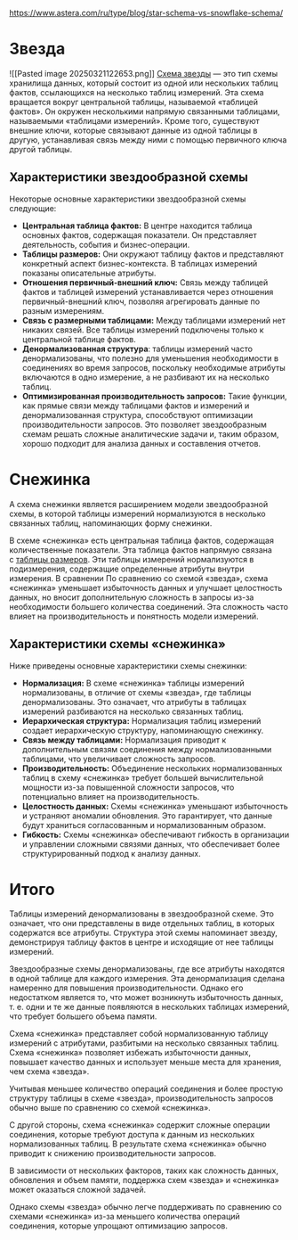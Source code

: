 https://www.astera.com/ru/type/blog/star-schema-vs-snowflake-schema/
# Звезда
![[Pasted image 20250321122653.png]]
[Схема звезды](https://www.astera.com/ru/knowledge-center/star-schema/) — это тип схемы хранилища данных, который состоит из одной или нескольких таблиц фактов, ссылающихся на несколько таблиц измерений. Эта схема вращается вокруг центральной таблицы, называемой «таблицей фактов». Он окружен несколькими напрямую связанными таблицами, называемыми «таблицами измерений». Кроме того, существуют внешние ключи, которые связывают данные из одной таблицы в другую, устанавливая связь между ними с помощью первичного ключа другой таблицы.

## Характеристики звездообразной схемы 

Некоторые основные характеристики звездообразной схемы следующие: 

- **Центральная таблица фактов:** В центре находится таблица основных фактов, содержащая показатели. Он представляет деятельность, события и бизнес-операции. 
- **Таблицы размеров:** Они окружают таблицу фактов и представляют конкретный аспект бизнес-контекста. В таблицах измерений показаны описательные атрибуты.  
- **Отношения первичный-внешний ключ:** Связь между таблицей фактов и таблицей измерений устанавливается через отношения первичный-внешний ключ, позволяя агрегировать данные по разным измерениям.  
- **Связь с размерными таблицами:** Между таблицами измерений нет никаких связей. Все таблицы измерений подключены только к центральной таблице фактов.  
- **Денормализованная структура**: таблицы измерений часто денормализованы, что полезно для уменьшения необходимости в соединениях во время запросов, поскольку необходимые атрибуты включаются в одно измерение, а не разбивают их на несколько таблиц. 
- **Оптимизированная производительность запросов:** Такие функции, как прямые связи между таблицами фактов и измерений и денормализованная структура, способствуют оптимизации производительности запросов. Это позволяет звездообразным схемам решать сложные аналитические задачи и, таким образом, хорошо подходит для анализа данных и составления отчетов.
# Снежинка
A схема снежинки является расширением модели звездообразной схемы, в которой таблицы измерений нормализуются в несколько связанных таблиц, напоминающих форму снежинки.  

В схеме «снежинка» есть центральная таблица фактов, содержащая количественные показатели. Эта таблица фактов напрямую связана с [таблицы размеров](https://docs.astera.com/projects/dwbuilder/en/latest/dimensional-modeling/introduction-to-dimensional-modeling.html). Эти таблицы измерений нормализуются в подизмерения, содержащие определенные атрибуты внутри измерения. В сравнении По сравнению со схемой «звезда», схема «снежинка» уменьшает избыточность данных и улучшает целостность данных, но вносит дополнительную сложность в запросы из-за необходимости большего количества соединений. Эта сложность часто влияет на производительность и понятность модели измерений.  

## Характеристики схемы «снежинка» 

Ниже приведены основные характеристики схемы снежинки: 

- **Нормализация:** В схеме «снежинка» таблицы измерений нормализованы, в отличие от схемы «звезда», где таблицы денормализованы. Это означает, что атрибуты в таблицах измерений разбиваются на несколько связанных таблиц.  
- **Иерархическая структура:** Нормализация таблиц измерений создает иерархическую структуру, напоминающую снежинку.  
- **Связь между таблицами:** Нормализация приводит к дополнительным связям соединения между нормализованными таблицами, что увеличивает сложность запросов.  
- **Производительность:** Объединение нескольких нормализованных таблиц в схему «снежинка» требует большей вычислительной мощности из-за повышенной сложности запросов, что потенциально влияет на производительность.  
- **Целостность данных:** Схемы «снежинка» уменьшают избыточность и устраняют аномалии обновления. Это гарантирует, что данные будут храниться согласованным и нормализованным образом. 
- **Гибкость:** Схемы «снежинка» обеспечивают гибкость в организации и управлении сложными связями данных, что обеспечивает более структурированный подход к анализу данных.

# Итого
Таблицы измерений денормализованы в звездообразной схеме. Это означает, что они представлены в виде отдельных таблиц, в которых содержатся все атрибуты. Структура этой схемы напоминает звезду, демонстрируя таблицу фактов в центре и исходящие от нее таблицы измерений.

Звездообразные схемы денормализованы, где все атрибуты находятся в одной таблице для каждого измерения. Эта денормализация сделана намеренно для повышения производительности. Однако его недостатком является то, что может возникнуть избыточность данных, т. е. одни и те же данные появляются в нескольких таблицах измерений, что требует большего объема памяти.  

Схема «снежинка» представляет собой нормализованную таблицу измерений с атрибутами, разбитыми на несколько связанных таблиц. Схема «снежинка» позволяет избежать избыточности данных, повышает качество данных и использует меньше места для хранения, чем схема «звезда».

Учитывая меньшее количество операций соединения и более простую структуру таблицы в схеме «звезда», производительность запросов обычно выше по сравнению со схемой «снежинка».  

С другой стороны, схема «снежинка» содержит сложные операции соединения, которые требуют доступа к данным из нескольких нормализованных таблиц. В результате схема «снежинка» обычно приводит к снижению производительности запросов.

  
В зависимости от нескольких факторов, таких как сложность данных, обновления и объем памяти, поддержка схем «звезда» и «снежинка» может оказаться сложной задачей. 

Однако схемы «звезда» обычно легче поддерживать по сравнению со схемами «снежинка» из-за меньшего количества операций соединения, которые упрощают оптимизацию запросов.
